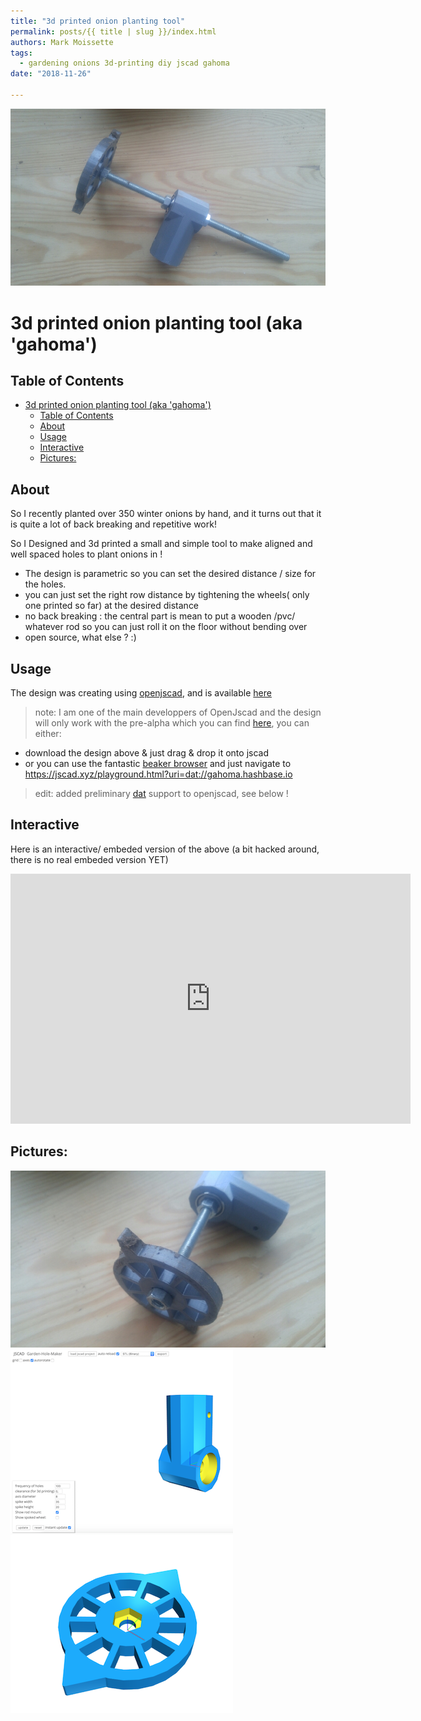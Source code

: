 ```yaml
---
title: "3d printed onion planting tool"
permalink: posts/{{ title | slug }}/index.html
authors: Mark Moissette
tags:
  - gardening onions 3d-printing diy jscad gahoma
date: "2018-11-26"

---
```


![hole maker tool for onions](./assets/onion-tool-1.jpg "onion time!")

# 3d printed onion planting tool (aka 'gahoma')

## Table of Contents

- [3d printed onion planting tool (aka 'gahoma')](#3d-printed-onion-planting-tool-aka-gahoma)
  - [Table of Contents](#table-of-contents)
  - [About](#about)
  - [Usage](#usage)
  - [Interactive](#interactive)
  - [Pictures:](#pictures)

## About

So I recently planted over 350 winter onions by hand, and it turns out that it is quite a lot of back breaking and repetitive work!

So I Designed and 3d printed a small and simple tool to make aligned and well spaced holes to plant onions in !
- The design is parametric so you can set the desired distance / size for the holes. 
- you can just set the right row distance by tightening the wheels( only one printed so far) at the desired distance
- no back breaking : the central part is mean to put a wooden /pvc/ whatever rod so you can just roll it on the floor without bending over
- open source, what else ? :)

## Usage

The design was creating using [openjscad](openjscad.org), and is available [here](https://github.com/GreenBotics/gahoma)

> note: I am one of the main developpers of OpenJscad and the design will only work with the pre-alpha which you can find [here](https://jscad.xyz/playground.html), you can either:
- download the design above & just drag & drop it onto jscad
- or you can use the fantastic [beaker browser](https://beakerbrowser.com/) and just navigate to https://jscad.xyz/playground.html?uri=dat://gahoma.hashbase.io

> edit: added preliminary [dat](https://datproject.org/) support to openjscad, see below !

## Interactive

Here is an interactive/ embeded version of the above (a bit hacked around, there is no real embeded version YET)

<iframe width="640" height="400" src="https://jscad.xyz/playground.html?uri=dat://gahoma.hashbase.io" frameborder="0" allowfullscreen>
</iframe>

## Pictures:
![alt text](./assets/onion-tool-2.jpg "onion time 2")
![design view, holder](./assets/onion-jscad-holder.png "holder")
![design view, hole make](./assets/onion-jscad-wheel.png "hole maker wheel")




